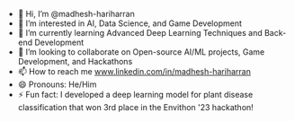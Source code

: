 - 👋 Hi, I’m @madhesh-hariharran
- 👀 I’m interested in AI, Data Science, and Game Development
- 🌱 I’m currently learning Advanced Deep Learning Techniques and Back-end Development
- 💞️ I’m looking to collaborate on Open-source AI/ML projects, Game Development, and Hackathons
- 📫 How to reach me www.linkedin.com/in/madhesh-hariharran
- 😄 Pronouns: He/Him
- ⚡ Fun fact: I developed a deep learning model for plant disease classification that won 3rd place in the Envithon '23 hackathon!

<!---
madhesh-hariharran/madhesh-hariharran is a ✨ special ✨ repository because its `README.md` (this file) appears on your GitHub profile.
You can click the Preview link to take a look at your changes.
--->
